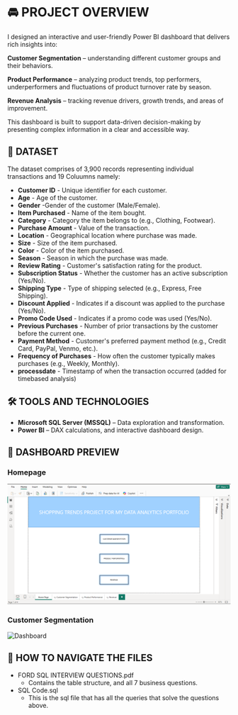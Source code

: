 # 🚘 PROJECT OVERVIEW

I designed an interactive and user-friendly Power BI dashboard that delivers rich insights into:

**Customer Segmentation** – understanding different customer groups and their behaviors.

**Product Performance** – analyzing product trends, top performers, underperformers and fluctuations of product turnover rate  by season.

**Revenue Analysis** – tracking revenue drivers, growth trends, and areas of improvement.

This dashboard is built to support data-driven decision-making by presenting complex information in a clear and accessible way.


## 📌 DATASET
The dataset comprises of 3,900 records representing individual transactions and 19 Coluumns namely:
- **Customer ID** - Unique identifier for each customer. 
- **Age** - Age of the customer.
- **Gender** -Gender of the customer (Male/Female).
- **Item Purchased** - Name of the item bought.
- **Category** - Category the item belongs to (e.g., Clothing, Footwear).
- **Purchase Amount** - Value of the transaction.
- **Location** - Geographical location where purchase was made.
- **Size** - Size of the item purchased.
- **Color** - Color of the item purchased.
- **Season** - Season in which the purchase was made.
- **Review Rating** - Customer's satisfaction rating for the product.
- **Subscription Status** - Whether the customer has an active subscription (Yes/No).
- **Shipping Type** - Type of shipping selected (e.g., Express, Free Shipping).
- **Discount Applied** - Indicates if a discount was applied to the purchase (Yes/No). 
- **Promo Code Used** - Indicates if a promo code was used (Yes/No).
- **Previous Purchases** -  Number of prior transactions by the customer before the current one.
- **Payment Method** - Customer's preferred payment method (e.g., Credit Card, PayPal, Venmo, etc.).
- **Frequency of Purchases** - How often the customer typically makes purchases (e.g., Weekly, Monthly).
- **processdate** - Timestamp of when the transaction occurred (added for timebased analysis)

## 🛠 TOOLS AND TECHNOLOGIES
- **Microsoft SQL Server (MSSQL)** – Data exploration and transformation.
- **Power BI** – DAX calculations, and interactive dashboard design.

## 📸 DASHBOARD PREVIEW
 ### Homepage
![Dashboard](https://github.com/asavelangwenya/Shopping-Trends./blob/main/Images/Homepage.png)

 ### Customer Segmentation
 ![Dashboard]( https://github.com/asavelangwenya/ShoppingTrends./blob/ae9211cd5f3a8097a776be90e110381a89aeb980/Customer%20Segmentation.png)


## 📁 HOW TO NAVIGATE THE FILES
- FORD SQL INTERVIEW QUESTIONS.pdf
     - Contains the table structure, and all 7 business questions.
- SQL Code.sql
     - This is the sql file that has all the queries that solve the questions above.
